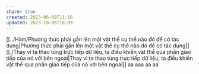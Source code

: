 ```yaml
---
share: true
created: 2023-06-09T11:16
updated: 2023-10-06T16:09
---
```

[[../Hàm/Phương thức phải gắn lên một vật thể cụ thể nào đó để có tác dụng|Phương thức phải gắn lên một vật thể cụ thể nào đó để có tác dụng]]
[[./Thay vì ta thao túng trực tiếp dữ liệu, ta điều khiển vật thể qua phần giao tiếp của nó với bên ngoài|Thay vì ta thao túng trực tiếp dữ liệu, ta điều khiển vật thể qua phần giao tiếp của nó với bên ngoài]]  aa aaa aa aa
